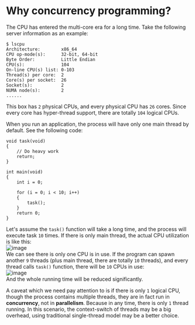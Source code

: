 # Why concurrency programming?
The CPU has entered the multi-core era for a long time. Take the following server information as an example:  

	$ lscpu
	Architecture:        x86_64
	CPU op-mode(s):      32-bit, 64-bit
	Byte Order:          Little Endian
	CPU(s):              104
	On-line CPU(s) list: 0-103
	Thread(s) per core:  2
	Core(s) per socket:  26
	Socket(s):           2
	NUMA node(s):        2
	......

This box has `2` physical CPUs, and every physical CPU has `26` cores. Since every core has hyper-thread support, there are totally `104` logical CPUs.  

When you run an application, the process will have only one main thread by default. See the following code:  
	
	void task(void)
	{
		// Do heavy work
		return;
	}
	
	int main(void)
	{
		int i = 0;
		
		for (i = 0; i < 10; i++)
		{
			task();
		}
		return 0;
	}

Let's assume the `task()` function will take a long time, and the process will execute task `10` times. If there is only main thread, the actual CPU utilization is like this:  
![image](https://raw.githubusercontent.com/NanXiao/openmp-concurrency-programming/master/images/why-concurrency-programming-htop-1.JPG)  
We can see there is only one CPU is in use. If the program can spawn another `9` threads (plus main thread, there are totally `10` threads), and every thread calls `task()` function, there will be `10` CPUs in use:  
![image](https://raw.githubusercontent.com/NanXiao/openmp-concurrency-programming/master/images/why-concurrency-programming-htop-2.JPG)  
And the whole running time will be reduced significantly.

A caveat which we need pay attention to is if there is only `1` logical CPU, though the process contains multiple threads, they are in fact run in **concurrency**, not in **parallelism**. Because in any time, there is only `1` thread running. In this scenario, the context-switch of threads may be a big overhead, using traditional single-thread model may be a better choice. 